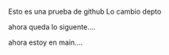 Esto es una prueba de github
Lo cambio depto


ahora queda lo siguente....



ahora estoy en main....